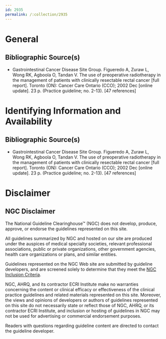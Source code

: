 ```yaml
---
id: 2935
permalink: /:collection/2935
---
```


# General

## Bibliographic Source(s)

- Gastrointestinal Cancer Disease Site Group. Figueredo A, Zuraw L, Wong RK, Agboola O, Tandan V. The use of preoperative radiotherapy in the management of patients with clinically resectable rectal cancer [full report]. Toronto (ON): Cancer Care Ontario (CCO); 2002 Dec [online update]. 23 p. (Practice guideline; no. 2-13). [47 references]

# Identifying Information and Availability

## Bibliographic Source(s)

- Gastrointestinal Cancer Disease Site Group. Figueredo A, Zuraw L, Wong RK, Agboola O, Tandan V. The use of preoperative radiotherapy in the management of patients with clinically resectable rectal cancer [full report]. Toronto (ON): Cancer Care Ontario (CCO); 2002 Dec [online update]. 23 p. (Practice guideline; no. 2-13). [47 references]

# Disclaimer

## NGC Disclaimer

The National Guideline Clearinghouse™ (NGC) does not develop, produce, approve, or endorse the guidelines represented on this site.

All guidelines summarized by NGC and hosted on our site are produced under the auspices of medical specialty societies, relevant professional associations, public or private organizations, other government agencies, health care organizations or plans, and similar entities.

Guidelines represented on the NGC Web site are submitted by guideline developers, and are screened solely to determine that they meet the [NGC Inclusion Criteria](/help-and-about/summaries/inclusion-criteria).

NGC, AHRQ, and its contractor ECRI Institute make no warranties concerning the content or clinical efficacy or effectiveness of the clinical practice guidelines and related materials represented on this site. Moreover, the views and opinions of developers or authors of guidelines represented on this site do not necessarily state or reflect those of NGC, AHRQ, or its contractor ECRI Institute, and inclusion or hosting of guidelines in NGC may not be used for advertising or commercial endorsement purposes.

Readers with questions regarding guideline content are directed to contact the guideline developer.


